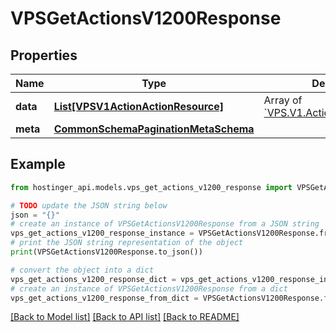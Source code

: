 # VPSGetActionsV1200Response


## Properties

Name | Type | Description | Notes
------------ | ------------- | ------------- | -------------
**data** | [**List[VPSV1ActionActionResource]**](VPSV1ActionActionResource.md) | Array of [&#x60;VPS.V1.Action.ActionResource&#x60;](#model/vpsv1actionactionresource) | [optional] 
**meta** | [**CommonSchemaPaginationMetaSchema**](CommonSchemaPaginationMetaSchema.md) |  | [optional] 

## Example

```python
from hostinger_api.models.vps_get_actions_v1200_response import VPSGetActionsV1200Response

# TODO update the JSON string below
json = "{}"
# create an instance of VPSGetActionsV1200Response from a JSON string
vps_get_actions_v1200_response_instance = VPSGetActionsV1200Response.from_json(json)
# print the JSON string representation of the object
print(VPSGetActionsV1200Response.to_json())

# convert the object into a dict
vps_get_actions_v1200_response_dict = vps_get_actions_v1200_response_instance.to_dict()
# create an instance of VPSGetActionsV1200Response from a dict
vps_get_actions_v1200_response_from_dict = VPSGetActionsV1200Response.from_dict(vps_get_actions_v1200_response_dict)
```
[[Back to Model list]](../README.md#documentation-for-models) [[Back to API list]](../README.md#documentation-for-api-endpoints) [[Back to README]](../README.md)


